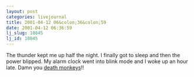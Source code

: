 ```yaml
---
layout: post
categories: livejournal
title: 2001-04-12 06&colon;36&colon;59
date: 2001-04-12 06:36:59
lj_slug: 10845
lj_id: 10845
---
```

The thunder kept me up half the night. I finally got to sleep and then the power blipped. My alarm clock went into blink mode and I woke up an hour late. Damn you [death monkeys](http://www.livejournal.com/users/jerronimo)!!
